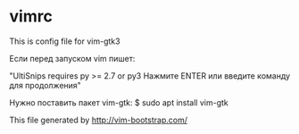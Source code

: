 # vimrc
This is config file for vim-gtk3

Если перед запуском vim пишет:

"UltiSnips requires py >= 2.7 or py3
Нажмите ENTER или введите команду для продолжения"

Нужно поставить пакет vim-gtk:
$ sudo apt install vim-gtk


This file generated by http://vim-bootstrap.com/

